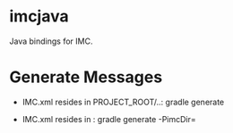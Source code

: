 imcjava
=======

Java bindings for IMC.

# Generate Messages

* IMC.xml resides in PROJECT_ROOT/..:
gradle generate

* IMC.xml resides in <FOLDER>:
gradle generate -PimcDir=<FOLDER>
